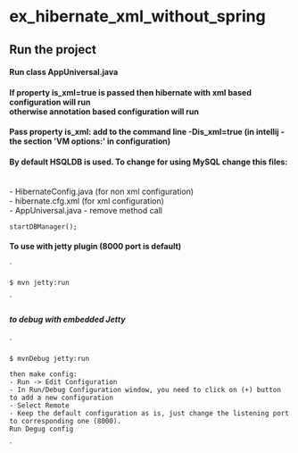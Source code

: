 # ex_hibernate_xml_without_spring

## Run the project
#### Run class AppUniversal.java
#### If property is_xml=true is passed then hibernate with xml based configuration will run <br> otherwise annotation based configuration will run
#### Pass property is_xml: add to the command line -Dis_xml=true (in intellij - the section 'VM options:' in configuration)
#### By default HSQLDB is used. To change for using MySQL change this files:
<br> - HibernateConfig.java (for non xml configuration)
<br> - hibernate.cfg.xml (for xml configuration)
<br> - AppUniversal.java - remove method call

`
    startDBManager();
`

#### To use with jetty plugin (8000 port is default)
`
    
    $ mvn jetty:run
`

##### to debug with embedded Jetty
`
    
    $ mvnDebug jetty:run
    
    then make config:
    - Run -> Edit Configuration
    - In Run/Debug Configuration window, you need to click on (+) button to add a new configuration
    - Select Remote
    - Keep the default configuration as is, just change the listening port to corresponding one (8000).
    Run Degug config
`
